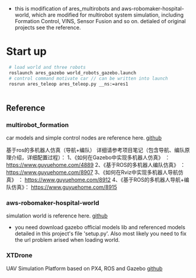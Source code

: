 * this is modification of ares_multirobots and aws-robomaker-hospital-world, which are modified for multirobot system simulation, including Formation Control, VINS, Sensor Fusion and so on. detialed of original projects see the reference.  

# Start up
```bash
 # load world and three robots
 roslaunch ares_gazebo world_robots_gazebo.launch 
 # control command motivate car // can be written into launch
 rosrun ares_teleop ares_teleop.py __ns:=ares1 
 
```


## Reference
### multirobot_formation
car models and simple control nodes are reference here.
[github](https://github.com/guyuehome/multirobot_formation)

基于ros的多机器人仿真（导航+编队）
详细请参考项目笔记（包含导航、编队原理介绍，详细配置过程）：
1、《如何在Gazebo中实现多机器人仿真》 ： https://www.guyuehome.com/4889
2、《基于ROS的多机器人编队仿真》 ： https://www.guyuehome.com/8907
3、《如何在Rviz中实现多机器人导航仿真》 ： https://www.guyuehome.com/8912
4、《基于ROS的多机器人导航+编队仿真》： https://www.guyuehome.com/8915


### aws-robomaker-hospital-world
simulation world is reference here.
[github](https://github.com/aws-robotics/aws-robomaker-hospital-world)
* you need download gazebo official models lib and referenced models detailed in this project's file 'setup.py'. Also most likely you need to fix the url problem arised when loading world. 

### XTDrone
UAV Simulation Platform based on PX4, ROS and Gazebo
[github](https://github.com/robin-shaun/xtdrone)
